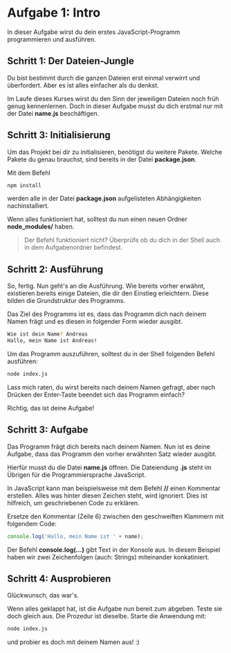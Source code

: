 # Aufgabe 1: Intro
In dieser Aufgabe wirst du dein erstes JavaScript-Programm programmieren und ausführen.

## Schritt 1: Der Dateien-Jungle
Du bist bestimmt durch die ganzen Dateien erst einmal verwirrt und überfordert. Aber es ist alles einfacher als du denkst.

Im Laufe dieses Kurses wirst du den Sinn der jeweiligen Dateien noch früh genug kennenlernen. Doch in dieser Aufgabe musst du dich erstmal nur mit der Datei **name.js** beschäftigen.

## Schritt 3: Initialisierung
Um das Projekt bei dir zu initialisieren, benötigst du weitere Pakete. Welche Pakete du genau brauchst, sind bereits in der Datei **package.json**.

Mit dem Befehl
```bash
npm install 
```
werden alle in der Datei **package.json** aufgelisteten Abhängigkeiten nachinstalliert.

Wenn alles funktioniert hat, solltest du nun einen neuen Ordner **node_modules/** haben.

>Der Befehl funktioniert nicht?
>Überprüfe ob du dich in der Shell auch in dem Aufgabenordner befindest.

## Schritt 2: Ausführung
So, fertig. Nun geht's an die Ausführung. Wie bereits vorher erwähnt, existieren bereits einige Dateien, die dir den Einstieg erleichtern. Diese bilden die Grundstruktur des Programms.

Das Ziel des Programms ist es, dass das Programm dich nach deinem Namen frägt und es diesen in folgender Form wieder ausgibt.

```bash
Wie ist dein Name? Andreas
Hallo, mein Name ist Andreas!
```

Um das Programm auszuführen, solltest du in der Shell folgenden Befehl ausführen:
```bash
node index.js
```

Lass mich raten, du wirst bereits nach deinem Namen gefragt, aber nach Drücken der Enter-Taste beendet sich das Programm einfach?

Richtig, das ist deine Aufgabe!

## Schritt 3: Aufgabe
Das Programm frägt dich bereits nach deinem Namen. Nun ist es deine Aufgabe, dass das Programm den vorher erwähnten Satz wieder ausgibt.

Hierfür musst du die Datei **name.js** öffnen. Die Dateiendung **.js** steht im Übrigen für die Programmiersprache JavaScript.

In JavaScript kann man beispielsweise mit dem Befehl **//** einen Kommentar erstellen. Alles was hinter diesen Zeichen steht, wird ignoriert. Dies ist hilfreich, um geschriebenen Code zu erklären.

Ersetze den Kommentar (Zeile 6) zwischen den geschweiften Klammern mit folgendem Code:

```javascript
console.log('Hallo, mein Name ist ' + name);
```

Der Befehl **console.log(...)** gibt Text in der Konsole aus. In diesem Beispiel haben wir zwei Zeichenfolgen (auch: Strings) miteinander konkatiniert.

## Schritt 4: Ausprobieren
Glückwunsch, das war's.

Wenn alles geklappt hat, ist die Aufgabe nun bereit zum abgeben. Teste sie doch gleich aus. Die Prozedur ist dieselbe. Starte die Anwendung mit:
```bash
node index.js
```
und probier es doch mit deinem Namen aus! :)